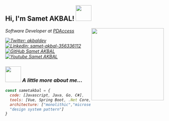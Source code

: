<h2> Hi, I'm Samet AKBAL! <img src="https://media.giphy.com/media/fedryX7dMGMe6lgqDm/giphy.gif" width="50"></h2>
<img align='right' src="https://media.giphy.com/media/VTtANKl0beDFQRLDTh/giphy.gif" width="230">
<p><em>Software Developer at <a href="https://www.pdaccess.com/">PDAccess</a></br>

[![Twitter: akbaldev](https://img.shields.io/twitter/follow/akbaldev?style=social)](https://twitter.com/akbaldev)
[![Linkedin: samet-akbal-356336112](https://img.shields.io/badge/samet-akbal-356336112?style=flat-square&logo=Linkedin&logoColor=white&link=https://www.linkedin.com/in/samet-akbal-356336112/)](https://www.linkedin.com/in/samet-akbal-356336112/)
[![GitHub Samet AKBAL](https://img.shields.io/github/followers/sametakbal?label=follow&style=social)](https://github.com/sametakbal)
[![Youtube Samet AKBAL](https://img.shields.io/youtube/channel/views/UC_m9nFLfzAMEZbFtaaYp1Aw?style=social)](https://www.youtube.com/user/aisV25)

### <img src="https://media.giphy.com/media/lJNoBCvQYp7nq/giphy.gif" width="50"> A little more about me...  

```javascript
const sametakbal = {
  code: [Javascript, Java, Go, C#],
  tools: [Vue, Spring Boot, .Net Core, Postgresql, Docker],
  architecture: ["monolithic","microservices", "event-driven", 
  "design system pattern"]
}
```